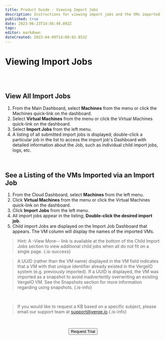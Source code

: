 ```yaml
---
title: Product Guide - Viewing Import Jobs
description: Instructions for viewing import jobs and the VMs imported from an import jobs
published: true
date: 2023-06-23T14:56:49.892Z
tags: 
editor: markdown
dateCreated: 2023-04-09T14:09:02.853Z
---
```


# Viewing Import Jobs

<br>
<br>

## View All Import Jobs

1.  From the Main Dashboard, select **Machines** from the menu or click the Machines quick-link on the dashboard.
2.  Select **Virtual Machines** from the menu or click the Virtual Machines quick-link on the dashboard.
3.  Select **Import Jobs** from the left menu.
4.  A listing of all submitted import jobs is displayed; double-click a particular job in the list to access the import job's Dashboard with detailed information about the Job, such as individual child import jobs, logs, etc.

<br>

## See a Listing of the VMs Imported via an Import Job

1.  From the Cloud Dashboard, select **Machines** from the left menu.
2.  Click **Virtual Machines** from the menu or click the Virtual Machines quick-link on the dashboard.
3.  Click **Import Jobs** from the left menu.
4.  All import jobs appear in the listing; **Double-click the desired import job**.
5.  Child import Jobs are displayed on the Import Job Dashboard that appears. The VM column will display the names of the imported VMs.  
> Hint: A -View More-- link is available at the bottom of the Child Import Jobs section to view additional child jobs when all do not fit on a single page. {.is-success}

> A UUID (rather than the VM name) displayed in the VM field indicates that a VM with that unique identifier already existed in the VergeIO system (e.g. previously imported). If a UUID is displayed, the VM was imported as a snapshot to avoid inadvertently overwriting an existing VergeIO VM. See the Snapshots section for more information regarding using snapshots. {.is-info}

<br>   

   > If you would like to request a KB based on a specific subject, please email our support team at <a href="mailto:support@verge.io?subject=KB Request" target="_blank" rel="noopener noreferrer">support@verge.io.</a>{.is-info}



<br>

<div style="text-align:center; margin-bottom:5px">

  <a href="https://www.verge.io/test-drive#Demo-Section"><button class="button-cta">Request Trial</button></a>
</div>